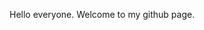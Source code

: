 Hello everyone. Welcome to my github page.

<!---
MmmGarlicFingers/MmmGarlicFingers is a ✨ special ✨ repository because its `README.md` (this file) appears on your GitHub profile.
You can click the Preview link to take a look at your changes.
--->
